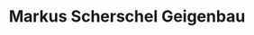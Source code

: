 ---
title: "Markus Scherschel Geigenbau"
url: /berlin/markus-scherschel-geigenbau/
shop: Instrumente
---